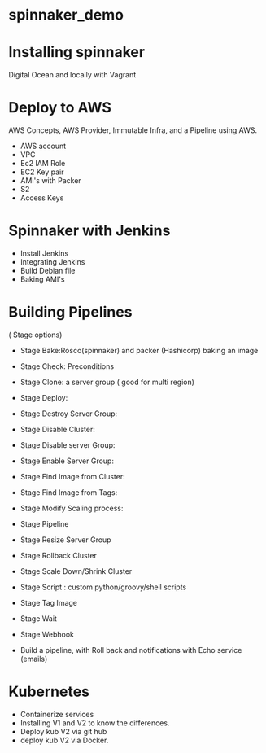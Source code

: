 # spinnaker_demo

# Installing spinnaker
Digital Ocean and locally with Vagrant

# Deploy to AWS
AWS Concepts, AWS Provider, Immutable Infra, and a Pipeline using AWS.

- AWS account
- VPC
- Ec2 IAM Role
- EC2 Key pair
- AMI's with Packer
- S2
- Access Keys

# Spinnaker with Jenkins

- Install Jenkins
- Integrating Jenkins
- Build Debian file
- Baking AMI's

# Building Pipelines
( Stage options)
- Stage Bake:Rosco(spinnaker) and packer (Hashicorp) baking an image
- Stage Check: Preconditions
- Stage Clone: a server group ( good for multi region)
- Stage Deploy:
- Stage Destroy Server Group:
- Stage Disable Cluster:
- Stage Disable server Group:
- Stage Enable Server Group:
- Stage Find Image from Cluster:
- Stage Find Image from Tags:
- Stage Modify Scaling process:
- Stage Pipeline
- Stage Resize Server Group
- Stage Rollback Cluster
- Stage Scale Down/Shrink Cluster
- Stage Script : custom python/groovy/shell scripts
- Stage Tag Image
- Stage Wait
- Stage Webhook

- Build a pipeline, with Roll back and notifications with Echo service (emails)

# Kubernetes
- Containerize services
- Installing V1 and V2 to know the differences.
- Deploy kub V2 via git hub
- deploy kub V2 via Docker. 
